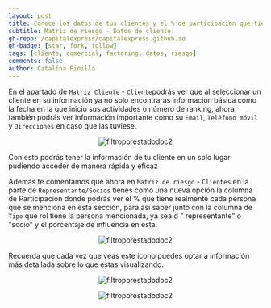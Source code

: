 ```yaml
---
layout: post
title: Conoce los datos de tus clientes y el % de participacion que tienen sus socios y representantes de manera rápida y eficiente.
subtitle: Matriz de riesgo - Datos de cliente.
gh-repo: /capitalexpress/capitalexpress.github.io
gh-badge: [star, fork, follow]
tags: [cliente, comercial, factoring, datos, riesgo]
comments: false
author: Catalina Pinilla
---
```


En el apartado de `Matriz Cliente` - `Cliente`podrás ver que al seleccionar un cliente en su información ya no solo encontrarás información básica como la fecha en la que inició sus actividades o número de ranking, ahora también podrás ver información importante como su `Email`, `Teléfono móvil` y `Direcciones` en caso que las tuviese. 

<p align="center">
  <img src="https://cdn.capitalexpress.cl/img/datos_cliente.png" alt="filtroporestadodoc2">
</p>

Con esto podrás tener la información de tu cliente en un solo lugar pudiendo acceder de manera rápida y eficaz 

Además te comentamos que ahora en `Matriz de riesgo` - `Clientes` en la parte de `Representante/Socios` tienes como una nueva opción la columna de Participación donde podrás ver el % que tiene realmente cada persona que se menciona en esta sección, para asi saber junto con la columna de `Tipo` que rol tiene la persona mencionada, ya sea d " representante" o "socio"  y el porcentaje de influencia en esta.

<p align="center">
  <img src="https://cdn.capitalexpress.cl/img/porcentaje_socio.png" alt="filtroporestadodoc2">
</p>

Recuerda que cada vez que veas este ícono  puedes optar a información más detallada sobre lo que estas visualizando.

<p align="center">
  <img src="https://cdn.capitalexpress.cl/img/icon.png" alt="filtroporestadodoc2">
</p>

<p align="center">
  <img src="https://cdn.capitalexpress.cl/img/mas_info_socio.png" alt="filtroporestadodoc2">
</p>
